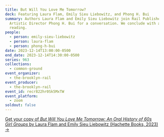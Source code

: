 ```yaml
---
title: But Will You Love Me Tomorrow?
deck: Featuring Laura Flam, Emily Sieu Liebowitz, and Phong H. Bui
summary: Authors Laura Flam and Emily Sieu Liebowitz join Rail Publisher and
  Artistic Director Phong H. Bui for a conversation. We conclude with a poetry
  reading.
people:
  - person: emily-sieu-liebowitz
  - person: laura-flam
  - person: phong-h-bui
date: 2023-12-14T13:00:00-0500
end_date: 2023-12-14T14:30:00-0500
series: 963
collections:
  - common-ground
event_organizer:
  - the-brooklyn-rail
event_producer:
  - the-brooklyn-rail
event_id: recr822hr0Sk5MxTW
event_platform:
  - zoom
soldout: false
---
```

[G﻿et your copy of *But Will You Love Me Tomorrow: An Oral History of 60s Girl Groups* by Laura Flam and Emily Sieu Liebowitz (Hachette Books, 2023) →](https://www.hachettebookgroup.com/titles/laura-flam/but-will-you-love-me-tomorrow/9780306829772/?lens=hachette-books)